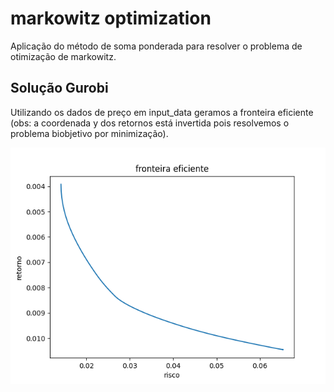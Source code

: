 # markowitz optimization

Aplicação do método de soma ponderada para resolver o problema de otimização de markowitz.

## Solução Gurobi
Utilizando os dados de preço em input_data geramos a fronteira eficiente (obs: a coordenada y dos retornos está 
invertida pois resolvemos o problema biobjetivo por minimização).

![fronteira_eficiente](images/fronteira_eficiente.png)